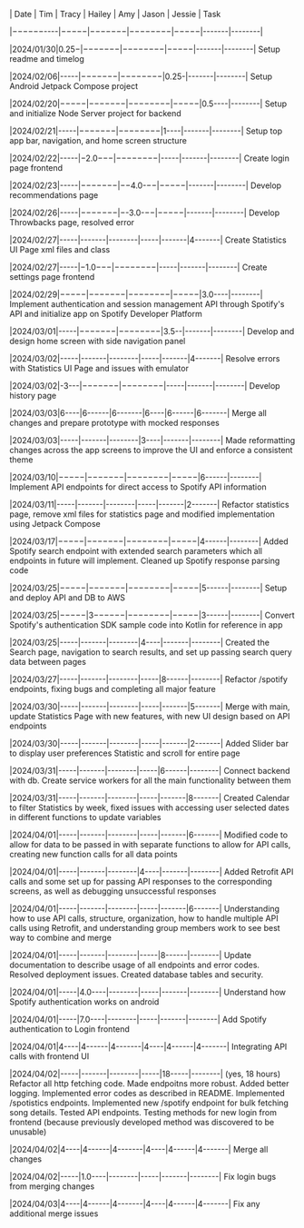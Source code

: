 | Date | Tim | Tracy | Hailey | Amy | Jason | Jessie | Task

|−−−−−−----|−−−−−|−−−−−−−|−−−−−−−−|−−−−−|-------|--------|

|2024/01/30|0.25−|−−−−−−−|−−−−−−−−|−−−−−|-------|--------| Setup readme and timelog

|2024/02/06|-----|−−−−−−−|−−−−−−−−|0.25-|-------|--------| Setup Android Jetpack Compose project

|2024/02/20|−−−−−|−−−−−−−|−−−−−−−−|−−−−−|0.5----|--------| Setup and initialize Node Server project for backend

|2024/02/21|-----|−−−−−−−|−−−−−−−−|1----|-------|--------| Setup top app bar, navigation, and home screen structure

|2024/02/22|-----|−2.0−−−|−−−−−−−−|-----|-------|--------| Create login page frontend

|2024/02/23|-----|−−−−−−−|−−4.0-−−|−−−−−|-------|--------| Develop recommendations page

|2024/02/26|-----|−−−−−−−|−-3.0-−−|−−−−−|-------|--------| Develop Throwbacks page, resolved error

|2024/02/27|-----|-------|--------|-----|-------|4-------| Create Statistics UI Page xml files and class

|2024/02/27|-----|−1.0−−−|−−−−−−−−|-----|-------|--------| Create settings page frontend

|2024/02/29|−−−−−|−−−−−−−|−−−−−−−−|−−−−−|3.0----|--------| Implement authentication and session management API through Spotify's API and initialize app on Spotify Developer Platform

|2024/03/01|-----|−−−−−−−|−−−−−−−−|3.5--|-------|--------| Develop and design home screen with side navigation panel

|2024/03/02|-----|-------|--------|-----|-------|4-------| Resolve errors with Statistics UI Page and issues with emulator 

|2024/03/02|-3---|−−−−−−−|−−−−−−−−|-----|-------|--------| Develop history page

|2024/03/03|6----|6------|6-------|6----|6------|6-------| Merge all changes and prepare prototype with mocked responses

|2024/03/03|-----|-------|--------|3----|-------|--------| Made reformatting changes across the app screens to improve the UI and enforce a consistent theme

|2024/03/10|−−−−−|−−−−−−−|−−−−−−−−|−−−−−|6------|--------| Implement API endpoints for direct access to Spotify API information

|2024/03/11|-----|-------|--------|-----|-------|2-------| Refactor statistics page, remove xml files for statistics page and modified implementation using Jetpack Compose

|2024/03/17|−−−−−|−−−−−−−|−−−−−−−−|−−−−−|4------|--------| Added Spotify search endpoint with extended search parameters which all endpoints in future will implement. Cleaned up Spotify response parsing code

|2024/03/25|−−−−−|−−−−−−−|−−−−−−−−|−−−−−|5------|--------| Setup and deploy API and DB to AWS

|2024/03/25|−−−−−|3−−−−−−|−−−−−−−−|−−−−−|3------|--------| Convert Spotify's authentication SDK sample code into Kotlin for reference in app

|2024/03/25|-----|-------|--------|4----|-------|--------| Created the Search page, navigation to search results, and set up passing search query data between pages

|2024/03/27|-----|-------|--------|-----|8------|--------| Refactor /spotify endpoints, fixing bugs and completing all major feature

|2024/03/30|-----|-------|--------|-----|-------|5-------| Merge with main, update Statistics Page with new features, with new UI design based on API endpoints

|2024/03/30|-----|-------|--------|-----|-------|2-------| Added Slider bar to display user preferences Statistic and scroll for entire page

|2024/03/31|-----|-------|--------|-----|6------|--------| Connect backend with db. Create service workers for all the main functionality between them

|2024/03/31|-----|-------|--------|-----|-------|8-------| Created Calendar to filter Statistics by week, fixed issues with accessing user selected dates in different functions to update variables

|2024/04/01|-----|-------|--------|-----|-------|6-------| Modified code to allow for data to be passed in with separate functions to allow for API calls, creating new function calls for all data points

|2024/04/01|-----|-------|--------|4----|-------|--------| Added Retrofit API calls and some set up for passing API responses to the corresponding screens, as well as debugging unsuccessful responses

|2024/04/01|-----|-------|--------|-----|-------|6-------| Understanding how to use API calls, structure, organization, how to handle multiple API calls using Retrofit, and understanding group members work to see best way to combine and merge

|2024/04/01|-----|-------|--------|-----|8------|--------| Update documentation to describe usage of all endpoints and error codes. Resolved deployment issues. Created database tables and security.

|2024/04/01|-----|4.0----|--------|-----|-------|--------| Understand how Spotify authentication works on android

|2024/04/01|-----|7.0----|--------|-----|-------|--------| Add Spotify authentication to Login frontend

|2024/04/01|4----|4------|4-------|4----|4------|4-------| Integrating API calls with frontend UI

|2024/04/02|-----|-------|--------|-----|18-----|--------| (yes, 18 hours) Refactor all http fetching code. Made endpoitns more robust. Added better logging. Implemented error codes as described in README. Implemented /spotistics endpoints. Implemented new /spotify endpoint for bulk fetching song details. Tested API endpoints. Testing methods for new login from frontend (because previously developed method was discovered to be unusable)

|2024/04/02|4----|4------|4-------|4----|4------|4-------| Merge all changes

|2024/04/02|-----|1.0----|--------|-----|-------|--------| Fix login bugs from merging changes

|2024/04/03|4----|4------|4-------|4----|4------|4-------| Fix any additional merge issues

